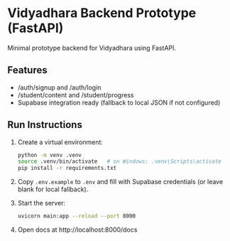 # Vidyadhara Backend Prototype (FastAPI)

Minimal prototype backend for Vidyadhara using FastAPI.

## Features
- /auth/signup and /auth/login
- /student/content and /student/progress
- Supabase integration ready (fallback to local JSON if not configured)

## Run Instructions
1. Create a virtual environment:
   ```bash
   python -m venv .venv
   source .venv/bin/activate   # on Windows: .venv\Scripts\activate
   pip install -r requirements.txt
   ```

2. Copy `.env.example` to `.env` and fill with Supabase credentials (or leave blank for local fallback).

3. Start the server:
   ```bash
   uvicorn main:app --reload --port 8000
   ```

4. Open docs at http://localhost:8000/docs
